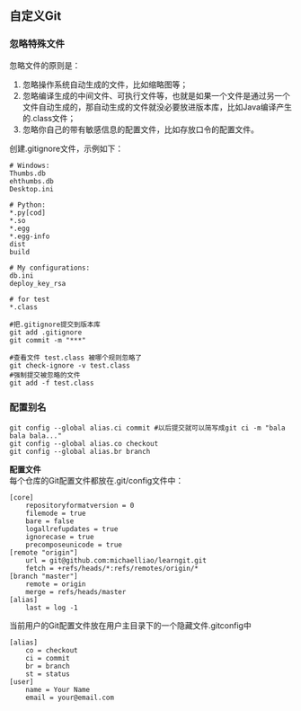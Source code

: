 ## 自定义Git ##
### 忽略特殊文件 ###
忽略文件的原则是：
1. 忽略操作系统自动生成的文件，比如缩略图等；
2. 忽略编译生成的中间文件、可执行文件等，也就是如果一个文件是通过另一个文件自动生成的，那自动生成的文件就没必要放进版本库，比如Java编译产生的.class文件；
3. 忽略你自己的带有敏感信息的配置文件，比如存放口令的配置文件。

创建.gitignore文件，示例如下：
```
# Windows:
Thumbs.db
ehthumbs.db
Desktop.ini

# Python:
*.py[cod]
*.so
*.egg
*.egg-info
dist
build

# My configurations:
db.ini
deploy_key_rsa

# for test
*.class
```
```
#把.gitignore提交到版本库
git add .gitignore
git commit -m "***"
```

```
#查看文件 test.class 被哪个规则忽略了
git check-ignore -v test.class
#强制提交被忽略的文件
git add -f test.class
```
### 配置别名 ###
```
git config --global alias.ci commit #以后提交就可以简写成git ci -m "bala bala bala..."
git config --global alias.co checkout
git config --global alias.br branch
```
**配置文件**  
每个仓库的Git配置文件都放在.git/config文件中：
```
[core]
    repositoryformatversion = 0
    filemode = true
    bare = false
    logallrefupdates = true
    ignorecase = true
    precomposeunicode = true
[remote "origin"]
    url = git@github.com:michaelliao/learngit.git
    fetch = +refs/heads/*:refs/remotes/origin/*
[branch "master"]
    remote = origin
    merge = refs/heads/master
[alias]
    last = log -1
```

当前用户的Git配置文件放在用户主目录下的一个隐藏文件.gitconfig中
```
[alias]
    co = checkout
    ci = commit
    br = branch
    st = status
[user]
    name = Your Name
    email = your@email.com
```
